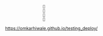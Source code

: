                      🔽
                     🔽
                     🔽
                     🔽
https://omkarhiwale.github.io/testing_deploy/
